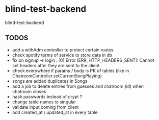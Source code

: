 # blind-test-backend

blind-test-backend

## TODOS

-   add a withAdm controller to protect certain routes
-   check spotify terms of service to store data in db
-   fix on signup -> login : [0] Error [ERR_HTTP_HEADERS_SENT]: Cannot set headers after they are sent to the client
-   check everywhere if params / body is PK of tables (like in ChatroomController.setCurrentSongPlaying)
-   songs are added duplicates in Songs
-   add a job to delete entries from guesses and chatroom (id) when chatroom closes
-   hash passwords instead of crypt ?
-   change table names to singular
-   validate input coming from client
-   add created_at / updated_at in every table
